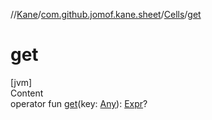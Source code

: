 //[Kane](../../index.md)/[com.github.jomof.kane.sheet](../index.md)/[Cells](index.md)/[get](get.md)



# get  
[jvm]  
Content  
operator fun [get](get.md)(key: [Any](https://kotlinlang.org/api/latest/jvm/stdlib/kotlin/-any/index.html)): [Expr](../../com.github.jomof.kane/-expr/index.md)?  



